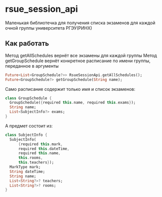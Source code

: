 # rsue_session_api

Маленькая библиотечка для получения списка экзаменов для каждой очной группы университета РГЭУ(РИНХ)

## Как работать

Метод getAllSchedules вернёт все экзамены для каждой группы
Метод getGroupSchedule вернёт конкретное расписание по имени группы, переданное в аргументы

```dart
Future<List<GroupSchedule?>> RsueSessionApi.getAllSchedules();
Future<GroupSchedule?> getGroupSchedule(String name);
```

Само расписание содержит только имя и список экзаменов:

```dart
class GroupSchedule {
  GroupSchedule({required this.name, required this.exams});
  String name;
  List<SubjectInfo?> exams;
}
```

А предмет состоит из:

```dart
class SubjectInfo {
  SubjectInfo(
      {required this.mark,
      required this.dateTime,
      required this.name,
      this.rooms,
      this.teachers});
  MarkType mark;
  String dateTime;
  String name;
  List<String?>? teachers;
  List<String?>? rooms;
}
```